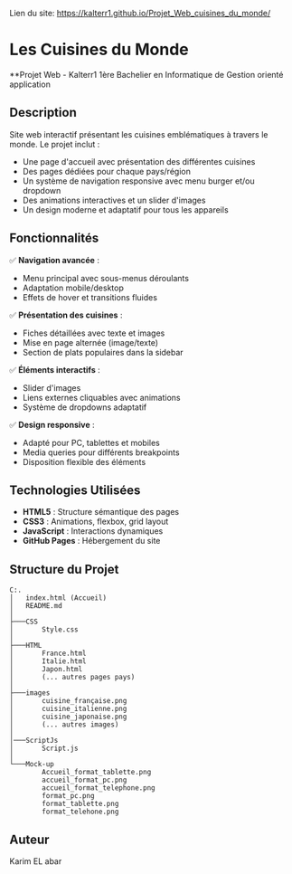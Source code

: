 Lien du site: https://kalterr1.github.io/Projet_Web_cuisines_du_monde/
# Les Cuisines du Monde  
**Projet Web - Kalterr1 
1ère Bachelier en Informatique de Gestion orienté application 

## Description  
Site web interactif présentant les cuisines emblématiques à travers le monde. Le projet inclut :  
- Une page d'accueil avec présentation des différentes cuisines  
- Des pages dédiées pour chaque pays/région  
- Un système de navigation responsive avec menu burger et/ou dropdown  
- Des animations interactives et un slider d'images  
- Un design moderne et adaptatif pour tous les appareils  

## Fonctionnalités  
✅ **Navigation avancée** :  
- Menu principal avec sous-menus déroulants  
- Adaptation mobile/desktop  
- Effets de hover et transitions fluides  

✅ **Présentation des cuisines** :  
- Fiches détaillées avec texte et images  
- Mise en page alternée (image/texte)  
- Section de plats populaires dans la sidebar  

✅ **Éléments interactifs** :  
- Slider d'images  
- Liens externes cliquables avec animations  
- Système de dropdowns adaptatif  

✅ **Design responsive** :  
- Adapté pour PC, tablettes et mobiles  
- Media queries pour différents breakpoints  
- Disposition flexible des éléments  

## Technologies Utilisées  
- **HTML5** : Structure sémantique des pages  
- **CSS3** : Animations, flexbox, grid layout  
- **JavaScript** : Interactions dynamiques  
- **GitHub Pages** : Hébergement du site  

## Structure du Projet  
```
C:.
│   index.html (Accueil)
│   README.md
│
├───CSS
│       Style.css
│
├───HTML
│       France.html
│       Italie.html
│       Japon.html
│       (... autres pages pays)
│
├───images
│       cuisine_française.png
│       cuisine_italienne.png
│       cuisine_japonaise.png
│       (... autres images)
│
│───ScriptJs
│       Script.js
│
└───Mock-up
        Accueil_format_tablette.png
        accueil_format_pc.png
        accueil_format_telephone.png
        format_pc.png
        format_tablette.png
        format_telehone.png
```

## Auteur  
Karim EL abar  



